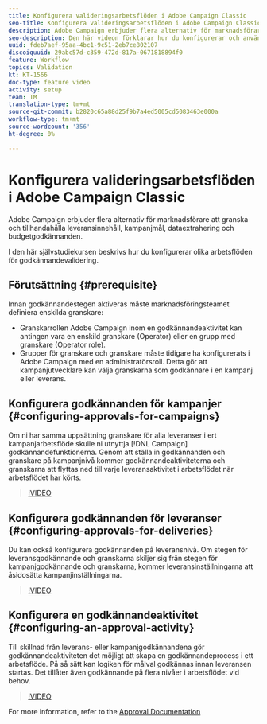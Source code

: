 ```yaml
---
title: Konfigurera valideringsarbetsflöden i Adobe Campaign Classic
seo-title: Konfigurera valideringsarbetsflöden i Adobe Campaign Classic
description: Adobe Campaign erbjuder flera alternativ för marknadsförare att granska och tillhandahålla leveransinnehåll, kampanjmål, dataextrahering och budgetgodkännanden. I den här självstudiekursen beskrivs hur du konfigurerar olika arbetsflöden för godkännandevalidering.
seo-description: Den här videon förklarar hur du konfigurerar och använder en leveransmall i ACCAdobe Campaign innehåller flera alternativ för marknadsförare som kan granska och tillhandahålla leveransinnehåll, kampanjmål, dataextrahering och budgetgodkännanden. I den här självstudiekursen beskrivs hur du konfigurerar olika arbetsflöden för godkännandevalidering.
uuid: fdeb7aef-95aa-4bc1-9c51-2eb7ce802107
discoiquuid: 29abc57d-c359-472d-817a-0671818894f0
feature: Workflow
topics: Validation
kt: KT-1566
doc-type: feature video
activity: setup
team: TM
translation-type: tm+mt
source-git-commit: b2820c65a88d25f9b7a4ed5005cd5083463e000a
workflow-type: tm+mt
source-wordcount: '356'
ht-degree: 0%

---
```



# Konfigurera valideringsarbetsflöden i Adobe Campaign Classic

Adobe Campaign erbjuder flera alternativ för marknadsförare att granska och tillhandahålla leveransinnehåll, kampanjmål, dataextrahering och budgetgodkännanden.

I den här självstudiekursen beskrivs hur du konfigurerar olika arbetsflöden för godkännandevalidering.

## Förutsättning {#prerequisite}

Innan godkännandestegen aktiveras måste marknadsföringsteamet definiera enskilda granskare:

* Granskarrollen Adobe Campaign inom en godkännandeaktivitet kan antingen vara en enskild granskare (Operator) eller en grupp med granskare (Operator role).
* Grupper för granskare och granskare måste tidigare ha konfigurerats i Adobe Campaign med en administratörsroll. Detta gör att kampanjutvecklare kan välja granskarna som godkännare i en kampanj eller leverans.

## Konfigurera godkännanden för kampanjer  {#configuring-approvals-for-campaigns}

Om ni har samma uppsättning granskare för alla leveranser i ert kampanjarbetsflöde skulle ni utnyttja [!DNL Campaign] godkännandefunktionerna. Genom att ställa in godkännanden och granskare på kampanjnivå kommer godkännandeaktiviteterna och granskarna att flyttas ned till varje leveransaktivitet i arbetsflödet när arbetsflödet har körts.

>[!VIDEO](https://video.tv.adobe.com/v/25175?quality=12)

## Konfigurera godkännanden för leveranser  {#configuring-approvals-for-deliveries}

Du kan också konfigurera godkännanden på leveransnivå. Om stegen för leveransgodkännande och granskarna skiljer sig från stegen för kampanjgodkännande och granskarna, kommer leveransinställningarna att åsidosätta kampanjinställningarna.

>[!VIDEO](https://video.tv.adobe.com/v/25176?quality=12)

## Konfigurera en godkännandeaktivitet  {#configuring-an-approval-activity}

Till skillnad från leverans- eller kampanjgodkännandena gör godkännandeaktiviteten det möjligt att skapa en godkännandeprocess i ett arbetsflöde. På så sätt kan logiken för målval godkännas innan leveransen startas. Det tillåter även godkännande på flera nivåer i arbetsflödet vid behov.

>[!VIDEO](https://video.tv.adobe.com/v/25174?quality=12)

For more information, refer to the [Approval Documentation](https://docs.adobe.com/help/en/campaign-classic/using/automating-with-workflows/flow-control-activities/approval.html)
